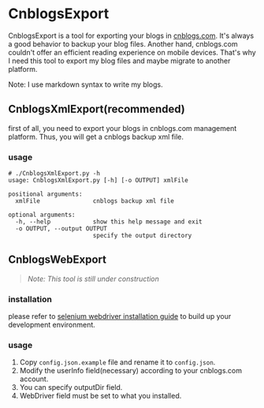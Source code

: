 # CnblogsExport

CnblogsExport is a tool for exporting your blogs in [cnblogs.com](cnblogs.com). It's always a good behavior to backup your blog files. Another hand, cnblogs.com couldn't offer an efficient reading experience on mobile devices. That's why I need this tool to export my blog files and maybe migrate to another platform.

Note: I use markdown syntax to write my blogs.

## CnblogsXmlExport(recommended)

first of all, you need to export your blogs in cnblogs.com management platform. Thus, you will get a cnblogs backup xml file.

### usage

```text
# ./CnblogsXmlExport.py -h
usage: CnblogsXmlExport.py [-h] [-o OUTPUT] xmlFile

positional arguments:
  xmlFile               cnblogs backup xml file

optional arguments:
  -h, --help            show this help message and exit
  -o OUTPUT, --output OUTPUT
                        specify the output directory
```

## CnblogsWebExport

> *Note: This tool is still under construction*

### installation

please refer to [selenium webdriver installation guide](http://selenium-python.readthedocs.io/installation.html) to build up your development environment. 

### usage

1. Copy `config.json.example` file and rename it to `config.json`. 
2. Modify the userInfo field(necessary) according to your cnblogs.com account. 
3. You can specify outputDir field. 
4. WebDriver field must be set to what you installed.
